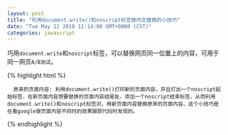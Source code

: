 ```yaml
---
layout: post
title: "利用document.write()和noscript标签做内文替换的小技巧"
date: "Tue May 11 2010 11:14:00 GMT+0800 (CST)"
categories: javascript
---
```


巧用`document.write`和`noscript`标签，可以替换网页同一位置上的内容，可用于同一网页`A/B测试`。

{% highlight html %}
<script>document.write("新页面内容" + "<nosc"+"ript>");</script>
      原来的页面内容: 利用document.write()打印新的页面内容，并且打出一个noscript起始标签，在新页面内容想要替换的页面内容结尾处，添加一个noscript结束标签，从而利用document.write()和noscript标签对，用新页面内容替换原来的页面内容，这个小技巧是在看google做页面内容不同时的效果跟踪代码时发现的。
</noscript>
{% endhighlight %}
